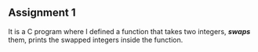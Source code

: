 ## Assignment 1
 It is a C program where I defined a function that takes two integers, ***swaps*** them, prints the swapped integers inside the function. 
